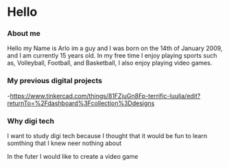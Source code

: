 # Hello

### About me
Hello my Name is Arlo im a guy and I was born on the 14th of January 2009, and I am currently 15 years old. In my free time I enjoy playing sports such as, Volleyball, Football, and Basketball, I also enjoy playing video games.

### My previous digital projects
-https://www.tinkercad.com/things/81FZjuGn8Fp-terrific-luulia/edit?returnTo=%2Fdashboard%3Fcollection%3Ddesigns

### Why digi tech
I want to study digi tech because I thought that it would be fun to learn somthing that I knew neer nothing about

In the futer I would like to create a video game
